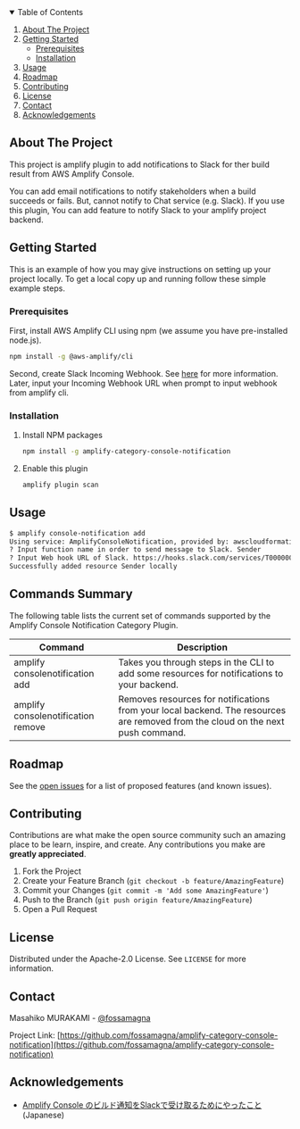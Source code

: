 <!-- TABLE OF CONTENTS -->
<details open="open">
  <summary>Table of Contents</summary>
  <ol>
    <li>
      <a href="#about-the-project">About The Project</a>
    </li>
    <li>
      <a href="#getting-started">Getting Started</a>
      <ul>
        <li><a href="#prerequisites">Prerequisites</a></li>
        <li><a href="#installation">Installation</a></li>
      </ul>
    </li>
    <li><a href="#usage">Usage</a></li>
    <li><a href="#roadmap">Roadmap</a></li>
    <li><a href="#contributing">Contributing</a></li>
    <li><a href="#license">License</a></li>
    <li><a href="#contact">Contact</a></li>
    <li><a href="#acknowledgements">Acknowledgements</a></li>
  </ol>
</details>

<!-- ABOUT THE PROJECT -->
## About The Project

This project is amplify plugin to add notifications to Slack for ther build result from AWS Amplify Console.

You can add email notifications to notify stakeholders when a build succeeds or fails. But, cannot notify to Chat service (e.g. Slack).
If you use this plugin, You can add feature to notify Slack to your amplify project backend.

<!-- GETTING STARTED -->
## Getting Started

This is an example of how you may give instructions on setting up your project locally.
To get a local copy up and running follow these simple example steps.

### Prerequisites

First, install AWS Amplify CLI using npm (we assume you have pre-installed node.js).

```sh
npm install -g @aws-amplify/cli
```

Second, create Slack Incoming Webhook. See [here](https://api.slack.com/messaging/webhooks#getting_started) for more information.
Later, input your Incoming Webhook URL when prompt to input webhook from amplify cli.

### Installation

1. Install NPM packages
   ```sh
   npm install -g amplify-category-console-notification
   ```
2. Enable this plugin
   ```sh
   amplify plugin scan
   ```

<!-- USAGE EXAMPLES -->
## Usage

```bash
$ amplify console-notification add
Using service: AmplifyConsoleNotification, provided by: awscloudformation
? Input function name in order to send message to Slack. Sender
? Input Web hook URL of Slack. https://hooks.slack.com/services/T00000000/B00000000/XXXXXXXXXXXXXXXXXXXXXXXX
Successfully added resource Sender locally
```

## Commands Summary

The following table lists the current set of commands supported by the Amplify Console Notification Category Plugin.

| Command              | Description |
| --- | --- |
| amplify consolenotification add | Takes you through steps in the CLI to add some resources for notifications to your backend. |
| amplify consolenotification remove | Removes resources for notifications from your local backend. The resources are removed from the cloud on the next push command. |

<!-- ROADMAP -->
## Roadmap

See the [open issues](https://github.com/fossamagna/amplify-category-console-notification/issues) for a list of proposed features (and known issues).

<!-- CONTRIBUTING -->
## Contributing

Contributions are what make the open source community such an amazing place to be learn, inspire, and create. Any contributions you make are **greatly appreciated**.

1. Fork the Project
2. Create your Feature Branch (`git checkout -b feature/AmazingFeature`)
3. Commit your Changes (`git commit -m 'Add some AmazingFeature'`)
4. Push to the Branch (`git push origin feature/AmazingFeature`)
5. Open a Pull Request

<!-- LICENSE -->
## License

Distributed under the Apache-2.0 License. See `LICENSE` for more information.

<!-- CONTACT -->
## Contact

Masahiko MURAKAMI - [@fossamagna](https://twitter.com/fossamagna)

Project Link: [https://github.com/fossamagna/amplify-category-console-notification](https://github.com/fossamagna/amplify-category-console-notification)

## Acknowledgements

- [Amplify Console のビルド通知をSlackで受け取るためにやったこと](https://speakerdeck.com/youta1119/amplify-console-falsebirudotong-zhi-woslackdeshou-kequ-rutameniyatutakoto) (Japanese)